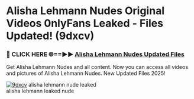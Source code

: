 # Alisha Lehmann Nudes Original Videos 0nlyFans Leaked - Files Updated! (9dxcv)

<h3>🔴 CLICK HERE 🌐==►► <a href="https://tinyurl.com/52m3yx9h" rel="nofollow">Alisha Lehmann Nudes Updated Files</a></h3>

Get Alisha Lehmann Nudes and all content. Now you can access all videos and pictures of Alisha Lehmann Nudes. New Updated Files 2025!

[![9dxcv](https://i.imgur.com/TnHtlc8.gif)](https://tinyurl.com/52m3yx9h)
alisha lehmann nude leaked<br>
alisha lehmann leaked nude